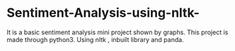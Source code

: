 # Sentiment-Analysis-using-nltk-
It is a basic sentiment analysis mini project shown by graphs. This project is made through python3. Using nltk , inbuilt library and panda.
